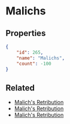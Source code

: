 # Malichs

<no description available>

## Properties

```json
{
    "id": 265,
    "name": "Malichs",
    "count": -100
}
```

## Related

- [Malich's Retribution](../items/6962-malich-s-retribution.md)
- [Malich's Retribution](../items/6963-malich-s-retribution.md)
- [Malich's Retribution](../items/6964-malich-s-retribution.md)

